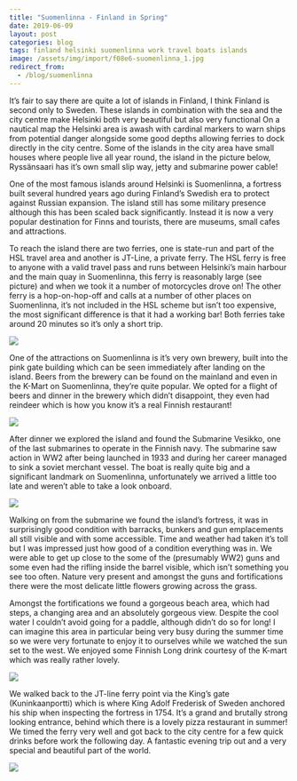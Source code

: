 ```yaml
---
title: "Suomenlinna - Finland in Spring"
date: 2019-06-09
layout: post
categories: blog
tags: finland helsinki suomenlinna work travel boats islands
image: /assets/img/import/f08e6-suomenlinna_1.jpg
redirect_from:
  - /blog/suomenlinna
---
```


It’s fair to say there are quite a lot of islands in Finland, I think Finland is second only to Sweden. These islands in combination with the sea and the city centre make Helsinki both very beautiful but also very functional On a nautical map the Helsinki area is awash with cardinal markers to warn ships from potential danger alongside some good depths allowing ferries to dock directly in the city centre. Some of the islands in the city area have small houses where people live all year round, the island in the picture below, Ryssänsaari has it’s own small slip way, jetty and submarine power cable!

One of the most famous islands around Helsinki is Suomenlinna, a fortress built several hundred years ago during Finland’s Swedish era to protect against Russian expansion. The island still has some military presence although this has been scaled back significantly. Instead it is now a very popular destination for Finns and tourists, there are museums, small cafes and attractions.

To reach the island there are two ferries, one is state-run and part of the HSL travel area and another is JT-Line, a private ferry. The HSL ferry is free to anyone with a valid travel pass and runs between Helsinki’s main harbour and the main quay in Suomenlinna, this ferry is reasonably large (see picture) and when we took it a number of motorcycles drove on! The other ferry is a hop-on-hop-off and calls at a number of other places on Suomenlinna, it’s not included in the HSL scheme but isn’t too expensive, the most significant difference is that it had a working bar! Both ferries take around 20 minutes so it’s only a short trip.

![][photo-2]

One of the attractions on Suomenlinna is it’s very own brewery, built into the pink gate building which can be seen immediately after landing on the island. Beers from the brewery can be found on the mainland and even in the K-Mart on Suomenlinna, they’re quite popular. We opted for a flight of beers and dinner in the brewery which didn’t disappoint, they even had reindeer which is how you know it’s a real Finnish restaurant!

![][photo-3]

After dinner we explored the island and found the Submarine Vesikko, one of the last submarines to operate in the Finnish navy. The submarine saw action in WW2 after being launched in 1933 and during her career managed to sink a soviet merchant vessel. The boat is really quite big and a significant landmark on Suomenlinna, unfortunately we arrived a little too late and weren’t able to take a look onboard.

![][photo-4]

Walking on from the submarine we found the island’s fortress, it was in surprisingly good condition with barracks, bunkers and gun emplacements all still visible and with some accessible. Time and weather had taken it’s toll but I was impressed just how good of a condition everything was in. We were able to get up close to the some of the (presumably WW2) guns and some even had the rifling inside the barrel visible, which isn’t something you see too often. Nature very present and amongst the guns and fortifications there were the most delicate little flowers growing across the grass.

Amongst the fortifications we found a gorgeous beach area, which had steps, a changing area and an absolutely gorgeous view. Despite the cool water I couldn’t avoid going for a paddle, although didn’t do so for long! I can imagine this area in particular being very busy during the summer time so we were very fortunate to enjoy it to ourselves while we watched the sun set to the west. We enjoyed some Finnish Long drink courtesy of the K-mart which was really rather lovely.

![][photo-5]

We walked back to the JT-line ferry point via the King’s gate (Kuninkaanportti) which is where King Adolf Frederisk of Sweden anchored his ship when inspecting the fortress in 1754. It’s a grand and brutally strong looking entrance, behind which there is a lovely pizza restaurant in summer! We timed the ferry very well and got back to the city centre for a few quick drinks before work the following day. A fantastic evening trip out and a very special and beautiful part of the world.

![][photo-6]

[photo-1]: /assets/img/import/f08e6-suomenlinna_1.jpg
[photo-2]: /assets/img/import/aff11-suomenlinna_2.jpg
[photo-3]: /assets/img/import/6251f-suomenlinna_3.jpg
[photo-4]: /assets/img/import/5bd25-suomenlinna_4.jpg
[photo-5]: /assets/img/import/0b7d5-suomenlinna_6.jpg
[photo-6]: /assets/img/import/29afe-suomenlinna_5.jpg
